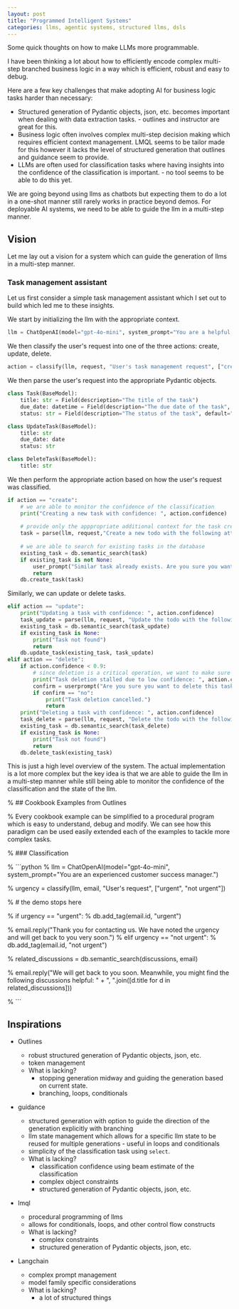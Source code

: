 ```yaml
---
layout: post
title: "Programmed Intelligent Systems"
categories: llms, agentic systems, structured llms, dsls
---
```


Some quick thoughts on how to make LLMs more programmable.

I have been thinking a lot about how to efficiently encode complex multi-step branched business logic in a way which is efficient, robust and easy to debug. 

Here are a few key challenges that make adopting AI for business logic tasks harder than necessary:
- Structured generation of Pydantic objects, json, etc. becomes important when dealing with data extraction tasks. - outlines and instructor are great for this.
- Business logic often involves complex multi-step decision making which requires efficient context management. LMQL seems to be tailor made for this however it lacks the level of structured generation that outlines and guidance seem to provide.
- LLMs are often used for classification tasks where having insights into the confidence of the classification is important. - no tool seems to be able to do this yet.

We are going beyond using llms as chatbots but expecting them to do a lot in a one-shot manner still rarely works in practice beyond demos. For deployable AI systems, we need to be able to guide the llm in a multi-step manner.

## Vision

Let me lay out a vision for a system which can guide the generation of llms in a multi-step manner.

### Task management assistant

Let us first consider a simple task management assistant which I set out to build which led me to these insights.

We start by initializing the llm with the appropriate context.
```python
llm = ChatOpenAI(model="gpt-4o-mini", system_prompt="You are a helpful task management assistant.")
```


We then classify the user's request into one of the three actions: create, update, delete.
```python
action = classify(llm, request, "User's task management request", ["create", "update", "delete"], beam_search=True)
```


We then parse the user's request into the appropriate Pydantic objects.
```python
class Task(BaseModel):
    title: str = Field(descrieption="The title of the task")
    due_date: datetime = Field(description="The due date of the task", default=datetime.now() + timedelta(days=1))
    status: str = Field(description="The status of the task", default="pending")

class UpdateTask(BaseModel):
    title: str
    due_date: date
    status: str

class DeleteTask(BaseModel):
    title: str
```

We then perform the appropriate action based on how the user's request was classified. 
```python
if action == "create":
    # we are able to monitor the confidence of the classification
    print("Creating a new task with confidence: ", action.confidence)
    
    # provide only the apppropriate additional context for the task creation
    task = parse(llm, request,"Create a new todo with the following attributes: title, description, due_date, status. {{ Task | schema}}", Task)
    
    # we are able to search for existing tasks in the database
    existing_task = db.semantic_search(task)
    if existing_task is not None:
        user_prompt("Similar task already exists. Are you sure you want to create a new task?", ["yes", "no"])
        return
    db.create_task(task)
```

Similarly, we can update or delete tasks.
```python
elif action == "update":
    print("Updating a task with confidence: ", action.confidence)
    task_update = parse(llm, request, "Update the todo with the following attributes: title, description, due_date, status. {{ UpdateTask | schema}}", UpdateTask)
    existing_task = db.semantic_search(task_update)
    if existing_task is None:
        print("Task not found")
        return
    db.update_task(existing_task, task_update)
elif action == "delete":
    if action.confidence < 0.9:
        # since deletion is a critical operation, we want to make sure the user really wants to delete the task
        print("Task deletion stalled due to low confidence: ", action.confidence)
        confirm = userprompt("Are you sure you want to delete this task?", ["yes", "no"])
        if confirm == "no":
            print("Task deletion cancelled.")
            return
    print("Deleting a task with confidence: ", action.confidence)
    task_delete = parse(llm, request, "Delete the todo with the following attributes: title, description, due_date, status. {{ DeleteTask | schema}}", DeleteTask)
    existing_task = db.semantic_search(task_delete)
    if existing_task is None:
        print("Task not found")
        return
    db.delete_task(existing_task)
```

This is just a high level overview of the system. The actual implementation is a lot more complex but the key idea is that we are able to guide the llm in a multi-step manner while still being able to monitor the confidence of the classification and the state of the llm.

% ## Cookbook Examples from Outlines

% Every cookbook example can be simplified to a procedural program which is easy to understand, debug and modify. We can see how this paradigm can be used easily extended each of the examples to tackle more complex tasks.

% ### Classification

% ```python
% llm = ChatOpenAI(model="gpt-4o-mini", system_prompt="You are an experienced customer success manager.")

% urgency = classify(llm, email, "User's request", ["urgent", "not urgent"])

% # the demo stops here

% if urgency == "urgent":
%     db.add_tag(email.id, "urgent")
    
%     email.reply("Thank you for contacting us. We have noted the urgency and will get back to you very soon.")
% elif urgency == "not urgent":
%     db.add_tag(email.id, "not urgent")

%     related_discussions = db.semantic_search(discussions, email)

%     email.reply("We will get back to you soon. Meanwhile, you might find the following discussions helpful: " + ", ".join([d.title for d in related_discussions]))

% ```

## Inspirations
- Outlines 
    - robust structured generation of Pydantic objects, json, etc.
    - token management
    - What is lacking?
        - stopping generation midway and guiding the generation based on current state.
        - branching, loops, conditionals
- guidance
    - structured generation with option to guide the direction of the generation explicitly with branching
    - llm state management which allows for a specific llm state to be reused for multiple generations - useful in loops and conditionals
    - simplicity of the classification task using `select`.
    - What is lacking?
        - classification confidence using beam estimate of the classification 
        - complex object constraints
        - structured generation of Pydantic objects, json, etc.
- lmql
    - procedural programming of llms
    - allows for conditionals, loops, and other control flow constructs
    - What is lacking?
        - complex constraints
        - structured generation of Pydantic objects, json, etc.

- Langchain
    - complex prompt management
    - model family specific considerations
    - What is lacking?
        - a lot of structured things
